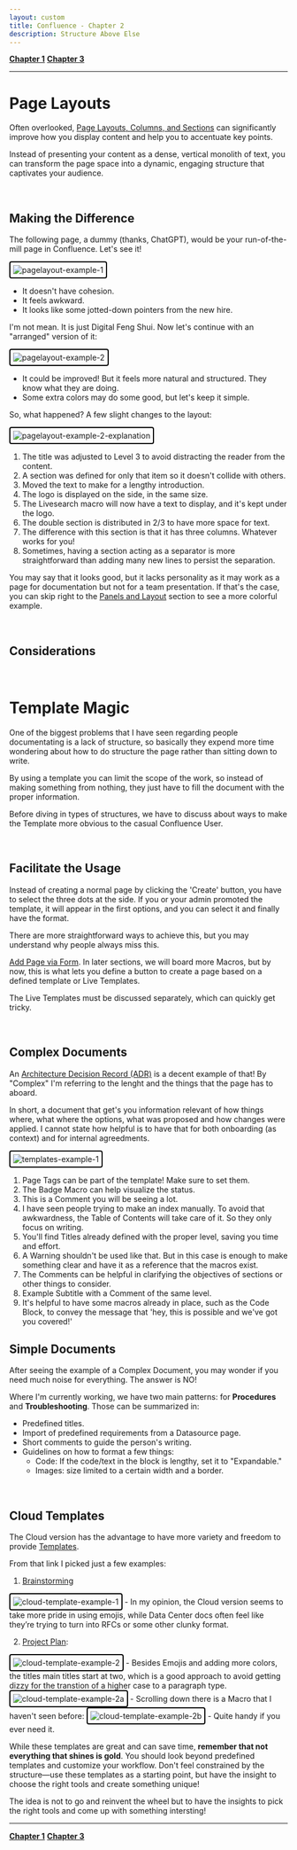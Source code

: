 ```yaml
---
layout: custom
title: Confluence - Chapter 2
description: Structure Above Else
---
```


<div class="nav-buttons">
  <a href="/pages/confluence-chapter-1" class="custom-button right"><strong>Chapter 1</strong></a>
  <a href="/pages/confluence-chapter-3" class="custom-button left"><strong>Chapter 3</strong></a>
</div>

---


# Page Layouts

Often overlooked, [Page Layouts, Columns, and Sections](https://confluence.atlassian.com/doc/page-layouts-columns-and-sections-275188613.html) can significantly improve how you display content and help you to accentuate key points.

Instead of presenting your content as a dense, vertical monolith of text, you can transform the page space into a dynamic, engaging structure that captivates your audience.

<br>

## Making the Difference

The following page, a dummy (thanks, ChatGPT), would be your run-of-the-mill page in Confluence. Let's see it!

<img class="hover-image" src="../images/confluence/pagelayout-example-1.png" alt="pagelayout-example-1" style="border: 2px solid #000; border-radius: 4px; padding: 5px; cursor: pointer;">

- It doesn't have cohesion.
- It feels awkward.
- It looks like some jotted-down pointers from the new hire.

I'm not mean. It is just Digital Feng Shui. Now let's continue with an "arranged" version of it:

<img class="hover-image" src="../images/confluence/pagelayout-example-2.png" alt="pagelayout-example-2" style="border: 2px solid #000; border-radius: 4px; padding: 5px; cursor: pointer;">

- It could be improved! But it feels more natural and structured. They know what they are doing.
- Some extra colors may do some good, but let's keep it simple.

So, what happened? A few slight changes to the layout:

<img class="hover-image" src="../images/confluence/pagelayout-example-2-explanation.png" alt="pagelayout-example-2-explanation" style="border: 2px solid #000; border-radius: 4px; padding: 5px; cursor: pointer;">


1. The title was adjusted to Level 3 to avoid distracting the reader from the content.
2. A section was defined for only that item so it doesn't collide with others.
3. Moved the text to make for a lengthy introduction.
4. The logo is displayed on the side, in the same size.
5. The Livesearch macro will now have a text to display, and it's kept under the logo.
6. The double section is distributed in 2/3 to have more space for text.
7. The difference with this section is that it has three columns. Whatever works for you!
8. Sometimes, having a section acting as a separator is more straightforward than adding many new lines to persist the separation.


You may say that it looks good, but it lacks personality as it may work as a page for documentation but not for a team presentation. If that's the case, you can skip right to the [Panels and Layout](#panels-cards-sections-and-layouts) section to see a more colorful example.

<br>

## Considerations


<br>

# Template Magic

One of the biggest problems that I have seen regarding people documentating is a lack of structure, so basically they expend more time wondering about how to do structure the page rather than sitting down to write.

By using a template you can limit the scope of the work, so instead of making something from nothing, they just have to fill the document with the proper information.

Before diving in types of structures, we have to discuss about ways to make the Template more obvious to the casual Confluence User.

<br>

## Facilitate the Usage

Instead of creating a normal page by clicking the 'Create' button, you have to select the three dots at the side. If you or your admin promoted the template, it will appear in the first options, and you can select it and finally have the format.

There are more straightforward ways to achieve this, but you may understand why people always miss this.

[Add Page via Form](https://apps-docs.servicerocket.com/x/mglb?utm_medium=confluence&utm_source=macro_editor). In later sections, we will board more Macros, but by now, this is what lets you define a button to create a page based on a defined template or Live Templates.

The Live Templates must be discussed separately, which can quickly get tricky.

<br>

## Complex Documents

An [Architecture Decision Record (ADR)](./pages/adrs.md) is a decent example of that! By "Complex" I'm referring to the lenght and the things that the page has to aboard.

In short, a document that get's you information relevant of how things where, what where the options, what was proposed and how changes were applied. I cannot state how helpful is to have that for both onboarding (as context) and for internal agreedments.

<img class="hover-image" src="../images/confluence/templates-example-1.png" alt="templates-example-1" style="border: 2px solid #000; border-radius: 4px; padding: 5px; cursor: pointer;">

1. Page <span class="highlight">Tags</span> can be part of the <span class="highlight">template</span>! Make sure to set them.
2. The <span class="highlight">Badge</span> Macro can help visualize the status. 
3. This is a <span class="highlight">Comment</span> you will be seeing a lot.
4. I have seen people trying to make an index manually. To avoid that awkwardness, the <span class="highlight">Table of Contents</span> will take care of it. So they only focus on writing.
5. You'll find <span class="highlight">Titles</span> already defined with the proper level, saving you time and effort.
6. A <span class="highlight">Warning</span> shouldn't be used like that. But in this case is enough to make something clear and have it as a reference that the macros exist.
7. The <span class="highlight">Comments</span> can be helpful in clarifying the objectives of sections or other things to consider.
8. Example <span class="highlight">Subtitle</span> with a <span class="highlight">Comment</span> of the same level.
9. It's helpful to have some macros already in place, such as the <span class="highlight">Code Block</span>, to convey the message that 'hey, this is possible and we've got you covered!'


## Simple Documents

After seeing the example of a Complex Document, you may wonder if you need much noise for everything. The answer is NO!

Where I'm currently working, we have two main patterns: for **Procedures** and **Troubleshooting**. Those can be summarized in:

- Predefined titles.
- Import of predefined requirements from a Datasource page.
- Short comments to guide the person's writing.
- Guidelines on how to format a few things:
  - Code: If the code/text in the block is lengthy, set it to "Expandable."
  - Images: size limited to a certain width and a border.

<br>

## Cloud Templates


The Cloud version has the advantage to have more variety and freedom to provide [Templates](https://www.atlassian.com/software/confluence/templates/categories/recommended).

From that link I picked just a few examples:

1. [Brainstorming](https://www.atlassian.com/software/confluence/templates/brainstorming)
<img class="hover-image" src="../images/confluence/cloud-template-example-1.png" alt="cloud-template-example-1" style="border: 2px solid #000; border-radius: 4px; padding: 5px; cursor: pointer;">
    - In my opinion, the Cloud version seems to take more pride in using emojis, while Data Center docs often feel like they’re trying to turn into RFCs or some other clunky format.


2. [Project Plan](https://www.atlassian.com/software/confluence/templates/project-plan):
<img class="hover-image" src="../images/confluence/cloud-template-example-2.png" alt="cloud-template-example-2" style="border: 2px solid #000; border-radius: 4px; padding: 5px; cursor: pointer;">
  - Besides Emojis and adding more colors, the titles main titles start at two, which is a good approach to avoid getting dizzy for the transtion of a higher case to a paragraph type.
  <img class="hover-image" src="../images/confluence/cloud-template-example-2a.gif" alt="cloud-template-example-2a" style="border: 2px solid #000; border-radius: 4px; padding: 5px; cursor: pointer;">
  - Scrolling down there is a Macro that I haven't seen before:
  <img class="hover-image" src="../images/confluence/cloud-template-example-2b.png" alt="cloud-template-example-2b" style="border: 2px solid #000; border-radius: 4px; padding: 5px; cursor: pointer;">
    - Quite handy if you ever need it.

While these templates are great and can save time, **remember that not everything that shines is gold**. You should look beyond predefined templates and customize your workflow. Don't feel constrained by the structure—use these templates as a starting point, but have the insight to choose the right tools and create something unique!


The idea is not to go and reinvent the wheel but to have the insights to pick the right tools and come up with something intersting!

---

<div class="nav-buttons">
  <a href="/pages/confluence-chapter-1" class="custom-button right"><strong>Chapter 1</strong></a>
  <a href="/pages/confluence-chapter-3" class="custom-button left"><strong>Chapter 3</strong></a>
</div>

